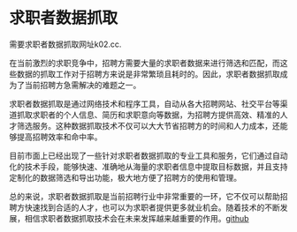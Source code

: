 # 求职者数据抓取

需要求职者数据抓取网址k02.cc.

在当前激烈的求职竞争中，招聘方需要大量的求职者数据来进行筛选和匹配，而这些数据的抓取工作对于招聘方来说是非常繁琐且耗时的。因此，求职者数据抓取成为了当前招聘方急需解决的难题之一。

求职者数据抓取是通过网络技术和程序工具，自动从各大招聘网站、社交平台等渠道抓取求职者的个人信息、简历和求职意向等数据，为招聘方提供高效、精准的人才筛选服务。这种数据抓取技术不仅可以大大节省招聘方的时间和人力成本，还能够提高招聘效率和命中率。

目前市面上已经出现了一些针对求职者数据抓取的专业工具和服务，它们通过自动化的技术手段，能够快速、准确地从海量的求职者信息中提取目标数据，并且支持定制化的数据筛选和导出功能，极大地方便了招聘方的使用和管理。

总的来说，求职者数据抓取是当前招聘行业中非常重要的一环，它不仅可以帮助招聘方快速找到合适的人才，也可以为求职者提供更多就业机会。随着技术的不断发展，相信求职者数据抓取技术会在未来发挥越来越重要的作用。[github](https://github.com)